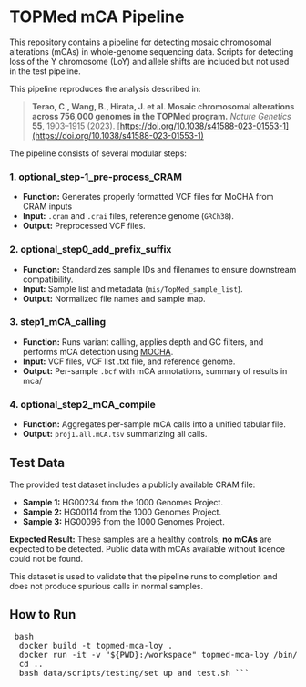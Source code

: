# TOPMed mCA Pipeline

This repository contains a pipeline for detecting mosaic chromosomal alterations (mCAs) in whole-genome sequencing data. Scripts for detecting loss of the Y chromosome (LoY) and allele shifts are included but not used in the test pipeline. 

This pipeline reproduces the analysis described in:

> **Terao, C., Wang, B., Hirata, J. et al. Mosaic chromosomal alterations across 756,000 genomes in the TOPMed program.** *Nature Genetics* **55**, 1903–1915 (2023). [https://doi.org/10.1038/s41588-023-01553-1](https://doi.org/10.1038/s41588-023-01553-1)

The pipeline consists of several modular steps:

### 1. **optional_step-1_pre-process_CRAM**
- **Function:** Generates properly formatted VCF files for MoCHA from CRAM inputs
- **Input:** `.cram` and `.crai` files, reference genome (`GRCh38`).
- **Output:** Preprocessed VCF files.

### 2. **optional_step0_add_prefix_suffix**
- **Function:** Standardizes sample IDs and filenames to ensure downstream compatibility.
- **Input:** Sample list and metadata (`mis/TopMed_sample_list`).
- **Output:** Normalized file names and sample map.

### 3. **step1_mCA_calling**
- **Function:** Runs variant calling, applies depth and GC filters, and performs mCA detection using [MOCHA](https://github.com/freeseek/mocha).
- **Input:** VCF files, VCF list .txt file, and reference genome.
- **Output:** Per-sample `.bcf` with mCA annotations, summary of results in mca/

### 4. **optional_step2_mCA_compile**
- **Function:** Aggregates per-sample mCA calls into a unified tabular file.
- **Output:** `proj1.all.mCA.tsv` summarizing all calls.

## Test Data

The provided test dataset includes a publicly available CRAM file:

- **Sample 1:** HG00234 from the 1000 Genomes Project.
- **Sample 2:** HG00114 from the 1000 Genomes Project.
- **Sample 3:** HG00096 from the 1000 Genomes Project.

**Expected Result:** These samples are a healthy controls; **no mCAs** are expected to be detected. Public data with mCAs available without licence could not be found.

This dataset is used to validate that the pipeline runs to completion and does not produce spurious calls in normal samples.

## How to Run

<pre> bash 
  docker build -t topmed-mca-loy . 
  docker run -it -v "${PWD}:/workspace" topmed-mca-loy /bin/bash 
  cd .. 
  bash data/scripts/testing/set_up_and_test.sh ``` 
</pre>
